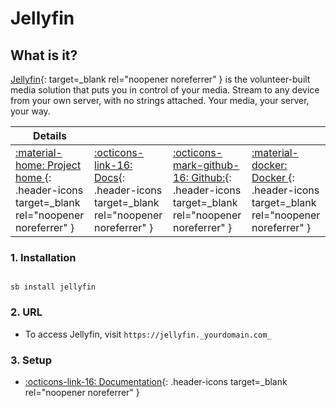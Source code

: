 # Jellyfin

## What is it?

[Jellyfin](https://jellyfin.org/){: target=_blank rel="noopener noreferrer" } is the volunteer-built media solution that puts you in control of your media. Stream to any device from your own server, with no strings attached. Your media, your server, your way.

| Details     |             |             |             |
|-------------|-------------|-------------|-------------|
| [:material-home: Project home ](https://jellyfin.org/){: .header-icons target=_blank rel="noopener noreferrer" } | [:octicons-link-16: Docs](https://docs.jellyfin.org/){: .header-icons target=_blank rel="noopener noreferrer" } | [:octicons-mark-github-16: Github:](https://github.com/jellyfin/jellyfin){: .header-icons target=_blank rel="noopener noreferrer" } | [:material-docker: Docker ](https://hub.docker.com/r/hotio/jellyfin){: .header-icons target=_blank rel="noopener noreferrer" }|

### 1. Installation

``` shell

sb install jellyfin

```

### 2. URL

- To access Jellyfin, visit `https://jellyfin._yourdomain.com_`

### 3. Setup

- [:octicons-link-16: Documentation](https://docs.jellyfin.org/){: .header-icons target=_blank rel="noopener noreferrer" }
